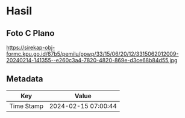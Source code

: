 # Hasil

## Foto C Plano

https://sirekap-obj-formc.kpu.go.id/67b5/pemilu/ppwp/33/15/06/20/12/3315062012009-20240214-141355--e260c3a4-7820-4820-869e-d3ce68b84d55.jpg


## Metadata

| Key        | Value               |
| ---------- | ------------------- |
| Time Stamp | 2024-02-15 07:00:44 |



